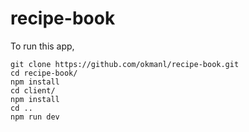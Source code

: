 # recipe-book
To run this app,

    git clone https://github.com/okmanl/recipe-book.git 
    cd recipe-book/
    npm install
    cd client/
    npm install
    cd ..
    npm run dev
